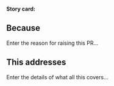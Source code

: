 **Story card:** <story link>

## Because

Enter the reason for raising this PR...

## This addresses

Enter the details of what all this covers...
